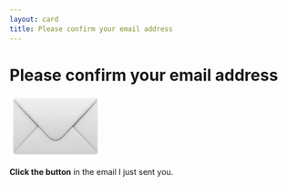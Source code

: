 ```yaml
---
layout: card
title: Please confirm your email address
---
```


# Please confirm your email address

![](assets/img/email_160x160.png)

**Click the button** in the email I just sent you.

<style>
  .card {text-align:center;}  
</style>



